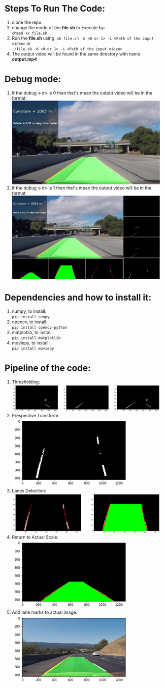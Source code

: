 # Steps To Run The Code:

1. clone the repo
2. change the mode of the **file.sh** to Execute by:  
	`chmod +x file.sh`
3. Run the **file.sh** using:
	`sh file.sh -d <0 or 1> -i <Path of the input video>` or  
	`./file.sh -d <0 or 1> -i <Path of the input video>`
4. The output video will be found in the same directory with name **output.mp4**



# Debug mode:

1. if the dubug <-d> is 0 then that's mean the output video will be in the format:
	![non-debugging mode](pic/img2.jpeg)
2. if the dubug <-d> is 1 then that's mean the output video will be in the format:
	![debugging mode](pic/img1.jpeg)
	
	
# Dependencies and how to install it:

1. numpy, to install:  
	`pip install numpy`
2. opencv, to install:  
	`pip install opencv-python`
3. matplotlib, to install:  
	`pip install matplotlib`
4. moviepy, to install:  
	`pip install moviepy`



# Pipeline of the code:  

1. Thresholding:
![Thresholding](pic/thresh.png)
2. Prespective Transform:
![Prespective-Transform](pic/PrespectiveTransform.png)
3. Lanes Detection:
![Lanes-Detection](pic/LanesDetection.png)
4. Return to Actual Scale:
![Return](pic/ret.png)
5. Add lane marks to actual image:
![Adding](pic/adding.png)
